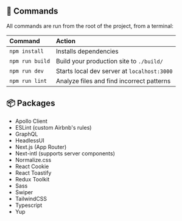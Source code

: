 ## 🧞 Commands
All commands are run from the root of the project, from a terminal:

| Command                   | Action                                           |
| :------------------------ | :----------------------------------------------- |
| `npm install`             | Installs dependencies                            |
| `npm run build`           | Build your production site to `./build/`         |
| `npm run dev`             | Starts local dev server at `localhost:3000`      |
| `npm run lint`            | Analyze files and find incorrect patterns        |

## 📦 Packages
- Apollo Client
- ESLint (custom Airbnb's rules)
- GraphQL
- HeadlessUI
- Next.js (App Router)
- Next-intl (supports server components)
- Normalize.css
- React Cookie
- React Toastify
- Redux Toolkit
- Sass
- Swiper
- TailwindCSS
- Typescript
- Yup